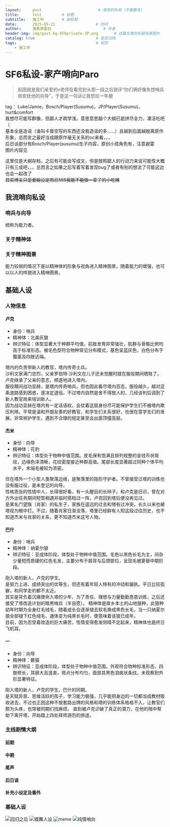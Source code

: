 ```yaml
---
layout:     post                         # 使用的布局（不需要改）
title:      Test         # 标题 
subtitle:   施工中        # 副标题
date:       2025-05-21 				    # 时间
author:     鬼焦原蛋白 					    # 作者
header-img: img/post-bg-SF6private-JP.png 	    # 这篇文章的标题背景图片
catalog: true 						    # 是否归档
tags:								    # 标签
    - 施工中
---
```


# SF6私设-家产哨向Paro

 > 起因就是我们亲爱的v老师在看完封头那一段之后锐评“你们俩好像失控哨兵和安抚他的向导”，于是这一句话让我怒拉一年磨

tag：
Luke/Jamie，Bosch/Player(Susumu)，JP/Player(Susumu)，hurt&comfort  
我想尽可能写群像，但鄙人才疏学浅，意思意思脑个大纲已是拼尽全力，凑活吃吧（  
基本全是造谣（谁叫卡普空写的东西还没我造谣的多……）且越到后面越脱离原作形象，总而言之最好当成跟原作毫无关系的oc来看，，，  
后日谈部分有Bosch/Player(susumu)生子内容，原创小孩角色有，注意避雷  
图片内容见  

这里仅是大纲存档，之后有可能会写成文，但是按照鄙人的行动力来说可能性大概只有三成吧，，，总而言之如果之后写着写着发现bug了或者有别的想法了可能这边也会一起改了  
~~其实博主只是爱脑设定而已555我能不能做一辈子的小吃摊~~  

## 我流哨向私设

### 哨兵与向导
统称为能力者。  

### 关于精神体

### 关于精神图景
能力较弱的情况下是以精神体的形象与视角进入精神图景，随着能力的增强，也可以以人的样貌进入精神图景。  

## 基础人设

### 人物信息

#### 卢克

- 身份：哨兵
- 精神体：北美灰狼
- 辨识特征：体型显著大于种群平均值，前肢发育异常强壮，肌群与骨骼比例均高于标准形态。被毛色型符合物种常见分布模式，基色呈蓝灰色，白色分布于腹面及四肢远端。

塔内的负责带新人的教官，塔内传奇士兵。  
沙利文家满门忠烈，父亲罗伯特·沙利文在儿子还未觉醒时就在服役期间牺牲了。卢克继承了父亲的意志，顺遂地进入塔内。  
服役期间战功显赫，是塔内传奇哨兵。但也因此看尽塔内百态，服役越久，越对这条道路感到困惑，遂决定退役。不过塔内自然是舍不得放人的，几经谈判后调到了新人教官岗来培训新人。  
因为战功显赫在塔内有一定话语权，会仗着这层身份尽可能保护学生们不被塔内欺压利用。平常是温和开朗友善的好教官，和学生们关系很好，也很在意学生们的发展，非常袒护学生，遇到不合理的规定甚至会出面顶撞高层。  

#### 杰米

- 身份：向导
- 精神体：花豹
- 辨识特征：体型处于物种中值范围。皮毛保有饱满且排列规整的金钱币状斑纹，边缘色泽清晰，花纹密度接近种群高值。尾部长度显著超过同种个体平均水平，末端毛被较为浓密。

住在塔外一个小型人类聚落边缘，是聚落里的隐形守护者。不曾接受过塔的训练也没有服过役，是未登记的向导。  
性格乖张的性情中人，长得很好看，有一头醒目的长辫子。和卢克是旧识，曾在对方外出任务期间短暂相遇并临时搭档过一阵，卢克回到塔后便没再见过。  
是某名门望族（肖家）的私生子，家族在遥远的过去和塔有过冲突，长久以来也被塔视为眼中钉。不过，随着肖家日渐没落，塔里已经鲜有人知这段过往历史，也不知道杰米与肖家的关系，更不知道杰米这号人物。  
  
#### 巴什

- 身份：哨兵
- 精神体：纳夏尔狼
- 辨识特征：亚成体阶段，体型处于物种中值范围。毛色以黑色长毛为主，间杂少量短而质硬的红色毛发，主要分布于肩背与后颈部位，呈现毛被更替中期阶段。

刚入塔的新人，卢克的学生。  
是努力上进、成绩突出的优等生，但还有着年轻人特有的冲动和偏执。平日比较孤僻，和同学走的都不太近。  
其实是背负着沉痛使命入塔的少年，为了责任、理想与力量勤勤恳恳训练，之后还接受了塔改造计划的暗黑哨兵（半自愿）。
精神体是故乡本土的山地狼种，此狼种幼年时期为全身红毛绒毛，随着成长会逐渐褪去软毛换成黑色长毛，当一只纳夏尔狼全部褪下红色绒毛、通体变为纯黑长毛时，便意味着该狼已成年。  
目前，因为忍受着改造的巨大痛苦，性情变得愈发阴晴不定起来，精神体也是终日飞机耳。  

#### 一

- 身份：向导
- 精神体：薮猫
- 辨识特征：亚成体阶段，体型处于物种中值范围。外观符合物种标准形态，四肢修长，耳廓大且竖直，斑点分布均匀，面部具黑色泪痕状条纹。未观察到外形显著特征。

刚入塔的新人，卢克的学生，巴什的同期。  
是天赋异禀、思维活跃的孩子，学习能力极强，几乎能把身边的一切都当成教材吸收进去。不过也正因这种不按套路出牌的风格和塔的训练体系格格不入，让教官们颇为头疼，也常被同期们找麻烦。
直到被卢克识破了真正的潜力，在他的暗中帮助下离开塔，开始踏上四处拜师游历的旅途。  

### 主线剧情大纲

#### 前期

#### 中期

#### 尾声

#### 后日谈

#### 补充小设定及番外




### 基础人设
<img src="https://pub-de03f2409e59408c80179170f3969278.r2.dev/post-250514-1.JPG" alt="回归之后" />
<img src="https://pub-de03f2409e59408c80179170f3969278.r2.dev/post-250514-2.JPG" alt="蝶舞人设" />
<img src="https://pub-de03f2409e59408c80179170f3969278.r2.dev/post-250514-3.jpg" alt="meme" />
<img src="https://pub-de03f2409e59408c80179170f3969278.r2.dev/post-250514-4.JPG" alt="纯情哨向" />
